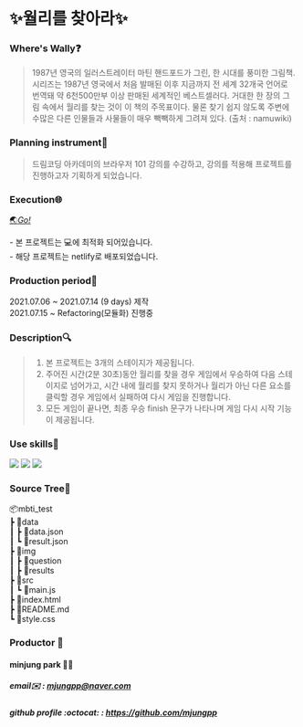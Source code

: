 # ✨월리를 찾아라✨

### Where's Wally❓

> 1987년 영국의 일러스트레이터 마틴 핸드포드가 그린, 한 시대를 풍미한 그림책. 시리즈는 1987년 영국에서 처음 발매된 이후 지금까지 전 세계 32개국 언어로 번역돼 약 6천500만부 이상 판매된 세계적인 베스트셀러다. 거대한 한 장의 그림 속에서 월리를 찾는 것이 이 책의 주목표이다. 물론 찾기 쉽지 않도록 주변에 수많은 다른 인물들과 사물들이 매우 빽빽하게 그려져 있다.  (출처 : namuwiki)

### Planning instrument💪

> 드림코딩 아카데미의 브라우저 101 강의를 수강하고, 강의를 적용해 프로젝트를 진행하고자 기획하게 되었습니다. 

### Execution🌐
<a href="https://findwally.netlify.app">🌏<em>Go!</em></a><br/>
<p>- 본 프로젝트는 💻에 최적화 되어있습니다.<br>
- 해당 프로젝트는 netlify로 배포되었습니다.</p>

### Production period📅

2021.07.06 ~ 2021.07.14 (9 days) 제작<br>
2021.07.15 ~ Refactoring(모듈화) 진행중

### Description🔍

> 1. 본 프로젝트는 3개의 스테이지가 제공됩니다.
> 2. 주어진 시간(2분 30초)동안 월리를 찾을 경우 게임에서 우승하여 다음 스테이지로 넘어가고, 시간 내에 월리를 찾지 못하거나 월리가 아닌 다른 요소를 클릭할 경우 게임에서 실패하여 다시 게임을 진행합니다.
> 3. 모든 게임이 끝나면, 최종 우승 finish 문구가 나타나며 게임 다시 시작 기능이 제공됩니다.

### Use skills🔨

<img src="https://img.shields.io/badge/HTML5-E34F26?style=flat-square&logo=HTML5&logoColor=white"/></a>
<img src="https://img.shields.io/badge/CSS3-1572B6?style=flat-square&logo=CSS3&logoColor=white"/></a>
<img src="https://img.shields.io/badge/JavaScript-F7DF1E?style=flat-square&logo=JavaScript&logoColor=black"/></a>

### Source Tree🌳

📦mbti_test<br>
┣ 📂data<br>
┃ ┣ 📜data.json<br>
┃ ┗ 📜result.json<br>
┣ 📂img<br>
┃ ┣ 📂question<br>
┃ ┣ 📂results<br>
┣ 📂src<br>
┃ ┗ 📜main.js<br>
┣ 📜index.html<br>
┣ 📜README.md<br>
┗ 📜style.css<br>

### Productor :busts_in_silhouette:

#### minjung park 👩‍💻

##### email✉️ : mjungpp@naver.com<br>

##### github profile :octocat: : https://github.com/mjungpp
